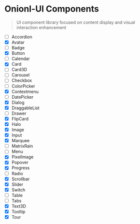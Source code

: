 # Onionl-UI Components

> UI component library focused on content display and visual interaction enhancement

- [ ] Accordion
- [x] Avatar
- [ ] Badge
- [x] Button
- [ ] Calendar
- [x] Card
- [ ] Card3D
- [ ] Carousel
- [ ] Checkbox
- [ ] ColorPicker
- [x] Contextmenu
- [ ] DatePicker
- [x] Dialog
- [x] DraggableList
- [ ] Drawer
- [x] FlipCard
- [x] Halo
- [x] Image
- [x] Input
- [x] Marquee
- [ ] MatrixRain
- [ ] Menu
- [x] PixelImage
- [x] Popover
- [x] Progress
- [ ] Radio
- [x] Scrollbar
- [x] Slider
- [x] Switch
- [ ] Table
- [ ] Tabs
- [x] Text3D
- [x] Tooltip
- [x] Tour
